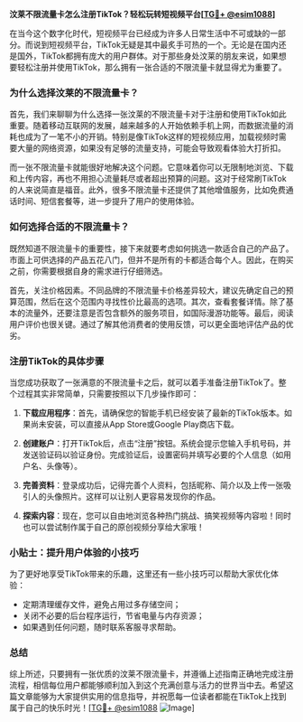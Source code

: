 **汶莱不限流量卡怎么注册TikTok？轻松玩转短视频平台[[TG💪+ @esim1088](https://t.me/s/esim1088)]**

在当今这个数字化时代，短视频平台已经成为许多人日常生活中不可或缺的一部分。而说到短视频平台，TikTok无疑是其中最炙手可热的一个。无论是在国内还是国外，TikTok都拥有庞大的用户群体。对于那些身处汶莱的朋友来说，如果想要轻松注册并使用TikTok，那么拥有一张合适的不限流量卡就显得尤为重要了。

### 为什么选择汶莱的不限流量卡？

首先，我们来聊聊为什么选择一张汶莱的不限流量卡对于注册和使用TikTok如此重要。随着移动互联网的发展，越来越多的人开始依赖手机上网，而数据流量的消耗也成为了一笔不小的开销。特别是像TikTok这样的短视频应用，加载视频时需要大量的网络资源，如果没有足够的流量支持，可能会导致观看体验大打折扣。

而一张不限流量卡就能很好地解决这个问题。它意味着你可以无限制地浏览、下载和上传内容，再也不用担心流量耗尽或者超出预算的问题。这对于经常刷TikTok的人来说简直是福音。此外，很多不限流量卡还提供了其他增值服务，比如免费通话时间、短信套餐等，进一步提升了用户的使用体验。

### 如何选择合适的不限流量卡？

既然知道不限流量卡的重要性，接下来就要考虑如何挑选一款适合自己的产品了。市面上可供选择的产品五花八门，但并不是所有的卡都适合每个人。因此，在购买之前，你需要根据自身的需求进行仔细筛选。

首先，关注价格因素。不同品牌的不限流量卡价格差异较大，建议先确定自己的预算范围，然后在这个范围内寻找性价比最高的选项。其次，查看套餐详情。除了基本的流量外，还要注意是否包含额外的服务项目，如国际漫游功能等。最后，阅读用户评价也很关键。通过了解其他消费者的使用反馈，可以更全面地评估产品的优劣。

### 注册TikTok的具体步骤

当您成功获取了一张满意的不限流量卡之后，就可以着手准备注册TikTok了。整个过程其实非常简单，只需要按照以下几步操作即可：

1. **下载应用程序**：首先，请确保您的智能手机已经安装了最新的TikTok版本。如果尚未安装，可以直接从App Store或Google Play商店下载。

2. **创建账户**：打开TikTok后，点击“注册”按钮。系统会提示您输入手机号码，并发送验证码以验证身份。完成验证后，设置密码并填写必要的个人信息（如用户名、头像等）。

3. **完善资料**：登录成功后，记得完善个人资料，包括昵称、简介以及上传一张吸引人的头像照片。这样可以让别人更容易发现你的作品。

4. **探索内容**：现在，您可以自由地浏览各种热门挑战、搞笑视频等内容啦！同时也可以尝试制作属于自己的原创视频分享给大家哦！

### 小贴士：提升用户体验的小技巧

为了更好地享受TikTok带来的乐趣，这里还有一些小技巧可以帮助大家优化体验：

- 定期清理缓存文件，避免占用过多存储空间；
- 关闭不必要的后台程序运行，节省电量与内存资源；
- 如果遇到任何问题，随时联系客服寻求帮助。

### 总结

综上所述，只要拥有一张优质的汶莱不限流量卡，并遵循上述指南正确地完成注册流程，相信每位用户都能够顺利加入到这个充满创意与活力的世界当中去。希望这篇文章能够为大家提供实用的信息指导，并祝愿每一位读者都能在TikTok上找到属于自己的快乐时光！[[TG💪+ @esim1088](https://t.me/s/esim1088) ![Image](https://i.postimg.cc/4NQfJmqS/Snipaste-2025-05-13-00-14-12.png)]